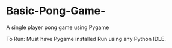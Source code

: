 # Basic-Pong-Game-
A single player pong game using Pygame

To Run:
Must have Pygame installed
Run using any Python IDLE.
